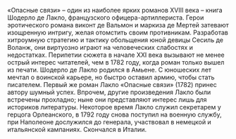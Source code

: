 <!--2017-01-04 13:43:51-->
«Опасные связи» – один из наиболее ярких романов XVIII века – книга Шодерло де Лакло, французского офицера-артиллериста. Герои эротического романа виконт де Вальмон и маркиза де Мертей затевают изощренную интригу, желая отомстить своим противникам. Разработав хитроумную стратегию и тактику обольщения юной девицы Сесиль де Воланж, они виртуозно играют на человеческих слабостях и недостатках. Перипетии сюжета в начале XXI века вызывают не менее острый интерес читателей, чем в 1782 году, когда роман только вышел из печати.
Шодерло де Лакло родился в Амьене. С юношеских лет мечтал о воинской карьере, но быстро оставил армию, чтобы стать писателем. Первый же роман Лакло «Опасные связи» (1782) принес автору шумный успех. Впрочем, другие произведения Лакло были встречены прохладно; ныне они представляют интерес лишь для историков литературы. Некоторое время Лакло служил секретарем у герцога Орлеанского, в 1792 году снова поступил на военную службу, при Наполеоне дослужился до генерала, участвовал в немецкой и итальянской кампаниях. Скончался в Италии.